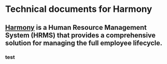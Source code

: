 # Technical documents for Harmony

## [Harmony](https://admin.harmonyhrm.com) is a Human Resource Management System (HRMS) that provides a comprehensive solution for managing the full employee lifecycle.

### test